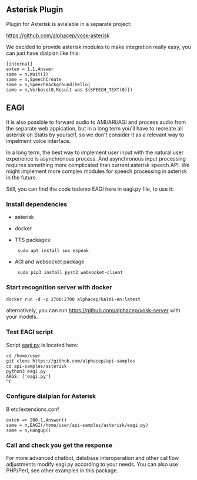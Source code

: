 ## Asterisk Plugin

Plugin for Asterisk is avialable in a separate project:

https://github.com/alphacep/vosk-asterisk

We decided to provide asterisk modules to make integration really easy,
you can just have dialplan like this:

```
[internal]
exten = 1,1,Answer
same = n,Wait(1)
same = n,SpeechCreate
same = n,SpeechBackground(hello)
same = n,Verbose(0,Result was ${SPEECH_TEXT(0)})
```

## EAGI

It is also possible to forward audio to AMI/ARI/AGI and process audio
from the separate web appication, but in a long term you'll have to
recreate all asterisk on Statis by yourself, so we don't consider
it as a relevant way to impelment voice interface.

In a long term, the best way to implement user input with the natural user
experience is asynchronous process. And asynchronous input processing
requires something more complicated than current asterisk speech API. We
might implement more complex modules for speech  processing in asterisk
in the future.

Still, you can find the code todemo EAGI here in eagi.py file, to use it:

### Install dependencies

 - asterisk
 - docker
 - TTS packages:

        sudo apt install sox espeak

 - AGI and websocket package

        sudo pip3 install pyst2 websocket-client

### Start recognition server with docker

```
docker run -d -p 2700:2700 alphacep/kaldi-en:latest
```

alternatively, you can run https://github.com/alphacep/vosk-server with your models.

### Test EAGI script

Script [eagi.py](https://github.com/alphacep/api-samples/blob/master/asterisk/eagi.py) is located here:

```
cd /home/user
git clone https://github.com/alphacep/api-samples
cd api-samples/asterisk
python3 eagi.py
ARGS: ['eagi.py']
^C
```

### Configure dialplan for Asterisk

В etc/extensions.conf

```
exten => 200,1,Answer()
same = n,EAGI(/home/user/api-samples/asterisk/eagi.py)
same = n,Hangup()
```

### Call and check you get the response

For more advanced chatbot, database interoperation and other callflow
adjustments modify eagi.py according to your needs. You can also use
PHP/Perl, see other examples in this package.
